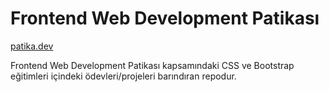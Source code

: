 # Frontend Web Development Patikası

[patika.dev](https://app.patika.dev/paths/baslangic-seviye-frontend-web-development-patikasi)

Frontend Web Development Patikası kapsamındaki CSS ve Bootstrap eğitimleri içindeki ödevleri/projeleri barındıran repodur. 